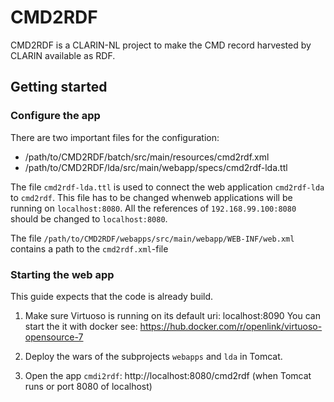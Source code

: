 CMD2RDF
=======

CMD2RDF is a CLARIN-NL project to make the CMD record harvested by
CLARIN available as RDF.

## Getting started

### Configure the app
There are two important files for the configuration:
* /path/to/CMD2RDF/batch/src/main/resources/cmd2rdf.xml
* /path/to/CMD2RDF/lda/src/main/webapp/specs/cmd2rdf-lda.ttl

The file `cmd2rdf-lda.ttl` is used to connect the web application `cmd2rdf-lda` to `cmd2rdf`.
This file has to be changed whenweb applications will be running on `localhost:8080`.
All the references of `192.168.99.100:8080` should be changed to `localhost:8080`. 

The file `/path/to/CMD2RDF/webapps/src/main/webapp/WEB-INF/web.xml` contains a path to the `cmd2rdf.xml`-file

### Starting the web app
This guide expects that the code is already build. 

1. Make sure Virtuoso is running on its default uri: localhost:8090
You can start the it with docker see: https://hub.docker.com/r/openlink/virtuoso-opensource-7  

1.  Deploy the wars of the subprojects `webapps` and `lda` in Tomcat.

1. Open the app `cmdi2rdf`: http://localhost:8080/cmd2rdf (when Tomcat runs or port 8080 of localhost)


  


